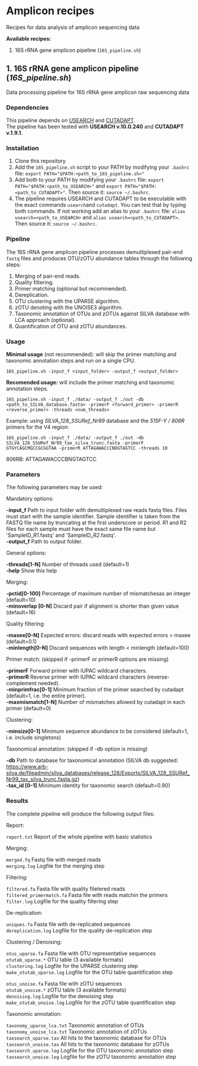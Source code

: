 # Amplicon recipes

Recipes for data analysis of amplicon sequencing data

**Available recipes:**  
 1. 16S rRNA gene amplicon pipeline (`16S_pipeline.sh`)

## 1. 16S rRNA gene amplicon pipeline (*16S_pipeline.sh*)

Data processing pipeline for 16S rRNA gene amplicon raw sequencing data

### Dependencies

This pipeline depends on [USEARCH](https://www.drive5.com/usearch/) and [CUTADAPT](https://github.com/marcelm/cutadapt).  
The pipeline has been tested with **USEARCH v.10.0.240** and **CUTADAPT v.1.9.1**.

### Installation

 1. Clone this repository
 2. Add the `16S_pipeline.sh` script to your PATH by modifying your `.bashrc` file: `export PATH="$PATH:<path_to_16S_pipeline.sh>"`
 3. Add both to your PATH by modifying your `.bashrc` file: `export PATH="$PATH:<path_to_USEARCH>"` and `export PATH="$PATH:<path_to_CUTADAPT>"`. Then source it: `source ~/.bashrc`.
 4. The pipeline requires USEARCH and CUTADAPT to be executable with the exact commands `usearch`and `cutadapt`. You can test that by typing both commands. If not working add an alias to your `.bashrc` file: `alias usearch=<path_to_USEARCH>` and `alias usearch=<path_to_CUTADAPT>`. Then source it: `source ~/.bashrc`.

### Pipeline

The 16S rRNA gene amplicon pipeline processes demultiplexed pair-end `fastq` files and produces OTU/zOTU abundance tables through the following steps:

 1. Merging of pair-end reads.
 2. Quality filtering.
 3. Primer matching (optional but recommended).
 4. Dereplication.
 5. OTU clustering with the UPARSE algorithm.
 6. zOTU denoting with the UNOISE3 algorithm.
 7. Taxonomic annotation of OTUs and zOTUs against SILVA database with LCA approach (optional).
 8. Quantification of OTU and zOTU abundances.

### Usage

**Minimal usage** (not recommended): will skip the primer matching and taxonomic annotation steps and run on a single CPU.

`16S_pipeline.sh -input_f <input_folder> -output_f <output_folder>`

**Recomended usage:** will include the primer matching and taxonomic annotation steps.

`16S_pipeline.sh -input_f ./data/ -output_f ./out -db <path_to_SILVA_database.fasta> -primerF <forward_primer> -primerR <reverse_primer> -threads <num_threads>`

Example: using *SILVA_128_SSURef_Nr99* database and the *515F-Y / 806R* primers for the V4 region:

`16S_pipeline.sh -input_f ./data/ -output_f ./out -db SILVA_128_SSURef_Nr99_tax_silva_trunc.fasta -primerF GTGYCAGCMGCCGCGGTAA -primerR ATTAGAWACCCNDGTAGTCC -threads 10`

806RB: ATTAGAWACCCBNGTAGTCC

### Parameters
The following parameters may be used:

Mandatory options:

**-input_f** Path to input folder with demultiplexed raw reads fastq files.
Files must start with the sample identifier. Sample identifier is taken from the FASTQ file name by truncating at the first underscore or period.
R1 and R2 files for each sample must have the exact same file name but 'SampleID_*R1*.fastq' and 'SampleID_*R2*.fastq'.  
**-output_f** Path to output folder.

General options:

**-threads[1-N]** Number of threads used (default=1)  
**-help** Show this help

Merging:

**-pctid[0-100]** Percentage of maximum number of mismatchesas an integer (default=10)  
**-minoverlap [0-N]** Discard pair if alignment is shorter than given value (default=16)

Quality filtering:

**-maxee[0-N]** Expected errors: discard reads with expected errors > maxee (default=0.1)  
**-minlength[0-N]** Discard sequences with length < minlength (default=100)

Primer match: (skipped if -primerF or primerR options are missing)

**-primerF** Forward primer with IUPAC wildcard characters.  
**-primerR** Reverse primer with IUPAC wildcard characters (reverse-complement needed).  
**-minprimfrac[0-1]** Minimum fraction of the primer searched by cutadapt (default=1, i.e. the entire primer).  
**-maxmismatch[1-N]** Number of mismatches allowed by cutadapt in each primer (default=0)

Clustering:

**-minsize[0-1]** Minimum sequence abundance to be considered (default=1, i.e. include singletons)

Taxonomical annotation: (skipped if -db option is missing)

**-db** Path to database for taxonomical annotation (SILVA db suggested: https://www.arb-silva.de/fileadmin/silva_databases/release_128/Exports/SILVA_128_SSURef_Nr99_tax_silva_trunc.fasta.gz)  
**-tax_id [0-1]** Minimum identity for taxonomic search (default=0.90)

### Results

The complete pipeline will produce the following output files:

Report:

`report.txt` Report of the whole pipeline with basic statistics

Merging:

`merged.fq` Fastq file with merged reads  
`merging.log` Logfile for the merging step

Filtering:

`filtered.fa` Fasta file with quality filetered reads  
`filtered_primermatch.fa` Fasta file with reads matchin the primers  
`filter.log` Logfile for the quality filtering step

De-replication:

`uniques.fa` Fasta file with de-replicated sequences  
`dereplication.log` Logfile for the quality de-replication step

Clustering / Denoising:

`otus_uparse.fa` Fasta file with OTU representative sequences  
`otutab_uparse.*` OTU table (3 available formats)  
`clustering.log` Logfile for the UPARSE clustering step  
`make_otutab_uparse.log` Logfile for the OTU table quantification step

`otus_unoise.fa` Fasta file with zOTU sequences  
`otutab_unoise.*` zOTU table (3 available formats)  
`denoising.log` Logfile for the denoising step  
`make_otutab_unoise.log` Logfile for the zOTU table quantification step
 
Taxonomic annotation:

`taxonomy_uparse_lca.txt` Taxonomic annotation of OTUs  
`taxonomy_unoise_lca.txt` Taxonomic annotation of zOTUs  
`taxsearch_uparse.tax` All hits to the taxonomic database for OTUs  
`taxsearch_unoise.tax` All hits to the taxonomic database for zOTUs  
`taxsearch_uparse.log` Logfile for the OTU taxonomic annotation step  
`taxsearch_unoise.log` Logfile for the zOTU taxonomic annotation step
